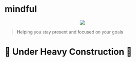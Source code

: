 # mindful


<p align="center">
  <img src="https://github.com/mattstrayer/mindful/assets/1877440/38f9e2e6-80ac-4002-8a87-80b9f26c161e" />
</p>



> Helping you stay present and focused on your goals

# 🚧 Under Heavy Construction 🚧
